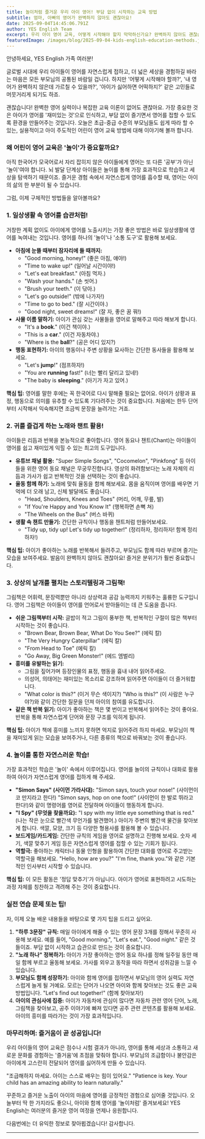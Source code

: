 ```yaml
---
title: 놀이처럼 즐거운 우리 아이 영어! 부담 없이 시작하는 교육 방법
subtitle: 엄마, 아빠의 영어가 완벽하지 않아도 괜찮아요!
date: 2025-09-04T14:45:06.791Z
author: YES English Team
excerpt: 우리 아이 영어 교육, 어떻게 시작해야 할지 막막하신가요? 완벽하지 않아도 괜찮습니다. 아이와 함께 즐겁게 영어를 접할 수 있는 실용적인 교육 방법을 소개합니다.
featuredImage: /images/blog/2025-09-04-kids-english-education-methods.jpg
---
```


안녕하세요, YES English 가족 여러분!

글로벌 시대에 우리 아이들이 영어를 자연스럽게 접하고, 더 넓은 세상을 경험하길 바라는 마음은 모든 부모님의 공통된 바람일 겁니다. 하지만 '어떻게 시작해야 할까?', '내 영어가 완벽하지 않은데 가르칠 수 있을까?', '아이가 싫어하면 어떡하지?' 같은 고민들로 머뭇거리게 되기도 하죠.

괜찮습니다! 완벽한 영어 실력이나 복잡한 교육 이론이 없어도 괜찮아요. 가장 중요한 것은 아이가 영어를 '재미있는 것'으로 인식하고, 부담 없이 즐기면서 영어를 접할 수 있도록 환경을 만들어주는 것입니다. 오늘은 초급-중급 수준의 부모님들도 쉽게 따라 할 수 있는, 실용적이고 아이 주도적인 어린이 영어 교육 방법에 대해 이야기해 볼까 합니다.

### 왜 어린이 영어 교육은 '놀이'가 중요할까요?

아직 한국어가 모국어로서 자리 잡히지 않은 아이들에게 영어는 또 다른 '공부'가 아닌 '놀이'여야 합니다. 뇌 발달 단계상 아이들은 놀이를 통해 가장 효과적으로 학습하고 세상을 탐색하기 때문이죠. 즐거운 경험 속에서 자연스럽게 영어를 흡수할 때, 영어는 아이의 삶의 한 부분이 될 수 있습니다.

그럼, 이제 구체적인 방법들을 알아볼까요?

### 1. 일상생활 속 영어를 습관처럼!

거창한 계획 없이도 아이에게 영어를 노출시키는 가장 좋은 방법은 바로 일상생활에 영어를 녹여내는 것입니다. 영어를 하나의 '놀이'나 '소통 도구'로 활용해 보세요.

*   **아침에 눈뜰 때부터 잠자리에 들 때까지:**
    *   "Good morning, honey!" (좋은 아침, 얘야!)
    *   "Time to wake up!" (일어날 시간이야!)
    *   "Let's eat breakfast." (아침 먹자.)
    *   "Wash your hands." (손 씻어.)
    *   "Brush your teeth." (이 닦아.)
    *   "Let's go outside!" (밖에 나가자!)
    *   "Time to go to bed." (잘 시간이야.)
    *   "Good night, sweet dreams!" (잘 자, 좋은 꿈 꿔!)
*   **사물 이름 말하기:** 아이가 관심 갖는 사물들을 영어로 말해주고 따라 해보게 합니다.
    *   "It's a **book**." (이건 책이야.)
    *   "This is a **car**." (이건 자동차야.)
    *   "Where is the **ball**?" (공은 어디 있지?)
*   **행동 표현하기:** 아이의 행동이나 주변 상황을 묘사하는 간단한 동사들을 활용해 보세요.
    *   "Let's **jump**!" (점프하자!)
    *   "You are **running** fast!" (너는 빨리 달리고 있네!)
    *   "The baby is **sleeping**." (아기가 자고 있어.)

**핵심 팁:** 영어를 말한 후에는 꼭 한국어로 다시 말해줄 필요는 없어요. 아이가 상황과 표정, 행동으로 의미를 유추할 수 있도록 기다려주는 것이 중요합니다. 처음에는 한두 단어부터 시작해서 익숙해지면 조금씩 문장을 늘려가는 거죠.

### 2. 귀를 즐겁게 하는 노래와 챈트 활용!

아이들은 리듬과 반복을 본능적으로 좋아합니다. 영어 동요나 챈트(Chant)는 아이들이 영어를 쉽고 재미있게 익힐 수 있는 최고의 도구입니다.

*   **유튜브 채널 활용:** "Super Simple Songs", "Cocomelon", "Pinkfong" 등 아이들을 위한 영어 동요 채널은 무궁무진합니다. 영상의 화려함보다는 노래 자체의 리듬과 가사가 쉽고 반복적인 것을 선택하는 것이 좋습니다.
*   **율동 함께 하기:** 노래에 맞춰 율동을 함께 해보세요. 몸을 움직이며 영어를 배우면 기억에 더 오래 남고, 신체 발달에도 좋습니다.
    *   "Head, Shoulders, Knees and Toes" (머리, 어깨, 무릎, 발)
    *   "If You're Happy and You Know It" (행복하면 손뼉 쳐)
    *   "The Wheels on the Bus" (버스 바퀴)
*   **생활 속 챈트 만들기:** 간단한 규칙이나 행동을 챈트처럼 만들어보세요.
    *   "Tidy up, tidy up! Let's tidy up together!" (정리하자, 정리하자! 함께 정리하자!)

**핵심 팁:** 아이가 좋아하는 노래를 반복해서 들려주고, 부모님도 함께 따라 부르며 즐기는 모습을 보여주세요. 발음이 완벽하지 않아도 괜찮아요! 즐거운 분위기가 훨씬 중요합니다.

### 3. 상상의 날개를 펼치는 스토리텔링과 그림책!

그림책은 어휘력, 문장력뿐만 아니라 상상력과 공감 능력까지 키워주는 훌륭한 도구입니다. 영어 그림책은 아이들이 영어를 언어로서 받아들이는 데 큰 도움을 줍니다.

*   **쉬운 그림책부터 시작:** 글밥이 적고 그림이 풍부한 책, 반복적인 구절이 많은 책부터 시작하는 것이 좋습니다.
    *   "Brown Bear, Brown Bear, What Do You See?" (에릭 칼)
    *   "The Very Hungry Caterpillar" (에릭 칼)
    *   "From Head to Toe" (에릭 칼)
    *   "Go Away, Big Green Monster!" (에드 엠벌리)
*   **흥미를 유발하는 읽기:**
    *   그림을 짚어가며 등장인물의 표정, 행동을 흉내 내어 읽어주세요.
    *   의성어, 의태어는 재미있는 목소리로 강조하며 읽어주면 아이들이 더 즐거워합니다.
    *   "What color is this?" (이거 무슨 색이지?) "Who is this?" (이 사람은 누구야?)와 같이 간단한 질문을 던져 아이의 참여를 유도합니다.
*   **같은 책 반복 읽기:** 아이가 좋아하는 책은 몇 번이고 반복해서 읽어주는 것이 좋아요. 반복을 통해 자연스럽게 단어와 문장 구조를 익히게 됩니다.

**핵심 팁:** 아이가 책에 흥미를 느끼지 못하면 억지로 읽어주려 하지 마세요. 부모님이 책을 재미있게 읽는 모습을 보여주거나, 다른 종류의 책으로 바꿔보는 것이 좋습니다.

### 4. 놀이를 통한 자연스러운 학습!

가장 효과적인 학습은 '놀이' 속에서 이루어집니다. 영어를 놀이의 규칙이나 대화로 활용하여 아이가 자연스럽게 영어를 접하게 해 주세요.

*   **"Simon Says" (사이먼 가라사대):** "Simon says, touch your nose!" (사이먼이 코 만지라고 한다!) "Simon says, hop on one foot!" (사이먼이 한 발로 뛰라고 한다!)와 같이 명령어를 영어로 전달하며 아이들이 행동하게 합니다.
*   **"I Spy" (무엇을 찾을까요):** "I spy with my little eye something that is red." (나는 작은 눈으로 빨간색 무언가를 발견했어.) 아이가 주변의 빨간색 물건을 찾아보게 합니다. 색깔, 모양, 크기 등 다양한 형용사를 활용해 볼 수 있습니다.
*   **보드게임/카드게임:** 간단한 규칙의 게임을 영어로 설명하고 진행해 보세요. 숫자 세기, 색깔 맞추기 게임 등은 자연스럽게 영어를 접할 수 있는 기회가 됩니다.
*   **역할극:** 좋아하는 캐릭터나 동물 인형을 활용하여 간단한 대화를 영어로 주고받는 역할극을 해보세요. "Hello, how are you?" "I'm fine, thank you."와 같은 기본적인 인사부터 시작할 수 있습니다.

**핵심 팁:** 이 모든 활동은 '정답 맞추기'가 아닙니다. 아이가 영어로 표현하려고 시도하는 과정 자체를 칭찬하고 격려해 주는 것이 중요합니다.

### 실전 연습 문제 또는 팁!

자, 이제 오늘 배운 내용들을 바탕으로 몇 가지 팁을 드리고 싶어요.

1.  **"하루 3문장" 규칙:** 매일 아이에게 해줄 수 있는 영어 문장 3개를 정해서 꾸준히 사용해 보세요. 예를 들어, "Good morning.", "Let's eat.", "Good night." 같은 것들이죠. 부담 없이 시작하고 습관으로 만드는 것이 중요합니다.
2.  **"노래 하나" 정복하기:** 아이가 가장 좋아하는 영어 동요 하나를 정해 일주일 동안 매일 함께 부르고 율동해 보세요. 가사를 외우고 동작을 따라 하면서 성취감을 느낄 수 있습니다.
3.  **부모님도 함께 성장하기:** 아이와 함께 영어를 접하면서 부모님의 영어 실력도 자연스럽게 늘게 될 거예요. 모르는 단어가 나오면 아이와 함께 찾아보는 것도 좋은 교육 방법입니다. "Let's find out together!" (함께 찾아보자!)
4.  **아이의 관심사에 집중:** 아이가 자동차에 관심이 많다면 자동차 관련 영어 단어, 노래, 그림책을 찾아보고, 공주 이야기에 빠져 있다면 공주 관련 콘텐츠를 활용해 보세요. 아이의 흥미를 따라가는 것이 가장 효과적입니다.

### 마무리하며: 즐거움이 곧 성공입니다!

우리 아이들의 영어 교육은 점수나 시험 결과가 아니라, 영어를 통해 세상과 소통하고 새로운 문화를 경험하는 '즐거움'에 초점을 맞춰야 합니다. 부모님의 조급함이나 불안감은 아이에게 고스란히 전달되어 영어를 싫어하게 만들 수 있습니다.

"조급해하지 마세요. 아이는 스스로 배우는 힘이 있어요."
"Patience is key. Your child has an amazing ability to learn naturally."

꾸준하고 즐거운 노출이 아이의 마음에 영어를 긍정적인 경험으로 심어줄 것입니다. 오늘부터 딱 한 가지라도 좋으니, 아이와 함께 영어를 '놀이처럼' 즐겨보세요! YES English는 여러분의 즐거운 영어 여정을 언제나 응원합니다.

다음번에는 더 유익한 정보로 찾아뵙겠습니다! 감사합니다.

---